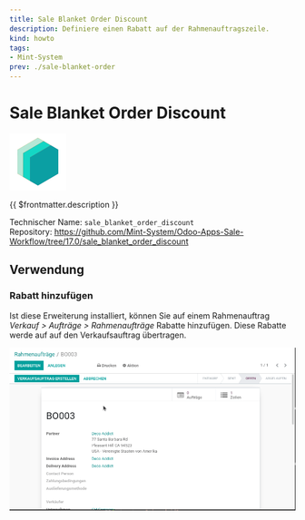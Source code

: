 ```yaml
---
title: Sale Blanket Order Discount
description: Definiere einen Rabatt auf der Rahmenauftragszeile.
kind: howto
tags:
- Mint-System
prev: ./sale-blanket-order
---
```

# Sale Blanket Order Discount
![icon_oms_box](attachments/icons_odoo_mint_system.png)

{{ $frontmatter.description }}

Technischer Name: `sale_blanket_order_discount`\
Repository: <https://github.com/Mint-System/Odoo-Apps-Sale-Workflow/tree/17.0/sale_blanket_order_discount>

## Verwendung

### Rabatt hinzufügen

Ist diese Erweiterung installiert, können Sie auf einem Rahmenauftrag *Verkauf > Aufträge > Rahmenaufträge* Rabatte hinzufügen. Diese Rabatte werde auf auf den Verkaufsauftrag übertragen.

![Sale Blanket Order Discount](attachments/Sale%20Blanket%20Order%20Discount.gif)
